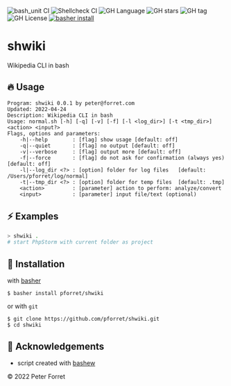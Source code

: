 ![bash_unit CI](https://github.com/pforret/shwiki/workflows/bash_unit%20CI/badge.svg)
![Shellcheck CI](https://github.com/pforret/shwiki/workflows/Shellcheck%20CI/badge.svg)
![GH Language](https://img.shields.io/github/languages/top/pforret/shwiki)
![GH stars](https://img.shields.io/github/stars/pforret/shwiki)
![GH tag](https://img.shields.io/github/v/tag/pforret/shwiki)
![GH License](https://img.shields.io/github/license/pforret/shwiki)
[![basher install](https://img.shields.io/badge/basher-install-white?logo=gnu-bash&style=flat)](https://basher.gitparade.com/package/)

# shwiki

Wikipedia CLI in bash

## 🔥 Usage

```
Program: shwiki 0.0.1 by peter@forret.com
Updated: 2022-04-24
Description: Wikipedia CLI in bash
Usage: normal.sh [-h] [-q] [-v] [-f] [-l <log_dir>] [-t <tmp_dir>] <action> <input?>
Flags, options and parameters:
    -h|--help        : [flag] show usage [default: off]
    -q|--quiet       : [flag] no output [default: off]
    -v|--verbose     : [flag] output more [default: off]
    -f|--force       : [flag] do not ask for confirmation (always yes) [default: off]
    -l|--log_dir <?> : [option] folder for log files   [default: /Users/pforret/log/normal]
    -t|--tmp_dir <?> : [option] folder for temp files  [default: .tmp]
    <action>         : [parameter] action to perform: analyze/convert
    <input>          : [parameter] input file/text (optional)
```

## ⚡️ Examples

```bash
> shwiki .
# start PhpStorm with current folder as project
```

## 🚀 Installation

with [basher](https://github.com/basherpm/basher)

	$ basher install pforret/shwiki

or with `git`

	$ git clone https://github.com/pforret/shwiki.git
	$ cd shwiki

## 📝 Acknowledgements

* script created with [bashew](https://github.com/pforret/bashew)

&copy; 2022 Peter Forret
